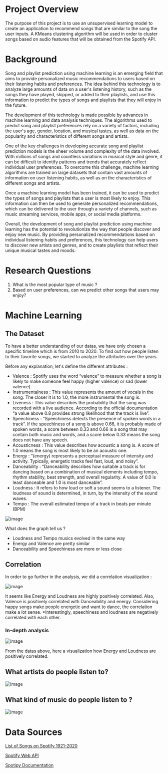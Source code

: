 # Project Overview

The purpose of this project is to use an unsupervised learning model to create an application to recommend songs that are similar to the song the user inputs. A KMeans clustering algorithm will be used in order to cluster songs based on audio features that will be obtained from the Spotify API. 

# Background

Song and playlist prediction using machine learning is an emerging field that aims to provide personalized music recommendations to users based on their listening habits and preferences. The idea behind this technology is to analyze large amounts of data on a user's listening history, such as the songs they have played, skipped, or added to their playlists, and use this information to predict the types of songs and playlists that they will enjoy in the future.

The development of this technology is made possible by advances in machine learning and data analysis techniques. The algorithms used to predict song and playlist preferences rely on a variety of factors, including the user's age, gender, location, and musical tastes, as well as data on the popularity and characteristics of different songs and artists.

One of the key challenges in developing accurate song and playlist prediction models is the sheer volume and complexity of the data involved. With millions of songs and countless variations in musical style and genre, it can be difficult to identify patterns and trends that accurately reflect individual user preferences. To overcome this challenge, machine learning algorithms are trained on large datasets that contain vast amounts of information on user listening habits, as well as on the characteristics of different songs and artists.

Once a machine learning model has been trained, it can be used to predict the types of songs and playlists that a user is most likely to enjoy. This information can then be used to generate personalized recommendations, which can be delivered to the user through a variety of channels, such as music streaming services, mobile apps, or social media platforms.

Overall, the development of song and playlist prediction using machine learning has the potential to revolutionize the way that people discover and enjoy new music. By providing personalized recommendations based on individual listening habits and preferences, this technology can help users to discover new artists and genres, and to create playlists that reflect their unique musical tastes and moods.



# Research Questions
1. What is the most popular type of music ?
2. Based on user preferences, can we predict other songs that users may enjoy?

# Machine Learning 

## The Dataset

To have a better understanding of our datas, we have only chosen a specific timeline which is from 2010 to 2020. To find out how people listen to their favorite songs, we started to analyze the attributes over the years. 

Before any explanation, let's define the different attributes : 
- Valence : Spotify uses the word “valence” to measure whether a song is likely to make someone feel happy (higher valence) or sad (lower valence).
- Instrumentalness : This value represents the amount of vocals in the song. The closer it is to 1.0, the more instrumental the song is.
- Liveness : This value describes the probability that the song was recorded with a live audience. According to the official documentation “a value above 0.8 provides strong likelihood that the track is live”.
- Speechiness : “Speechiness detects the presence of spoken words in a track”. If the speechiness of a song is above 0.66, it is probably made of spoken words, a score between 0.33 and 0.66 is a song that may contain both music and words, and a score below 0.33 means the song does not have any speech.
- Acousticness : This value describes how acoustic a song is. A score of 1.0 means the song is most likely to be an acoustic one.
- Energy : “(energy) represents a perceptual measure of intensity and activity. Typically, energetic tracks feel fast, loud, and noisy”.
- Danceability : “Danceability describes how suitable a track is for dancing based on a combination of musical elements including tempo, rhythm stability, beat strength, and overall regularity. A value of 0.0 is least danceable and 1.0 is most danceable”.
- Loudness :  It refers to how loud or soft a sound seems to a listener. The loudness of sound is determined, in turn, by the intensity of the sound waves.
- Tempo : The overall estimated tempo of a track in beats per minute (BPM)

![image](https://user-images.githubusercontent.com/115199874/229994975-89a45f07-92a1-442a-ba27-436cb222a385.png)


What does the graph tell us ?
- Loudness and Tempo musics evolved in the same way
- Energy and Valence are pretty similar 
- Danceability and Speechiness are more or less close

## Correlation 
In order to go further in the analysis, we did a correlation visualization :

![image](https://user-images.githubusercontent.com/115199874/229678609-c3907610-5d72-40ae-a0ef-6c4abcaead95.png)

It seems like Energy and Loudness are highly positively correlated.
Also, Valence is positively correlated with Danceability and energy. Considering happy songs make people energetic and want to dance, the correlation make a lot sense. *Interestingly, speechiness and loudness are negatively correlated with each other.

### In-depth analysis

![image](https://user-images.githubusercontent.com/115199874/229679875-efb4de27-8ab9-48aa-aa72-becf93dc1271.png)

From the datas above, here a visualization how Energy and Loudness are positively correlated.

## What artists do people listen to?

![image](https://user-images.githubusercontent.com/115199874/229963812-4f369422-6037-4c8f-a15b-12bfb25e4aa0.png)

## What kind of music do people listen to ?

![image](https://user-images.githubusercontent.com/115199874/229966141-ca8f2e5d-3ecd-4e37-acb1-4bd38847912f.png)


# Data Sources 
[List of Songs on Spotify 1921-2020](https://www.kaggle.com/datasets/ektanegi/spotifydata-19212020?resource=download)

[Spotify Web API](https://developer.spotify.com/documentation/web-api)

[Spotipy Documentation](https://spotipy.readthedocs.io/en/2.22.1/)
